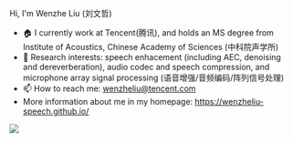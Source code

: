 
 Hi, I'm Wenzhe Liu (刘文哲) 
- 🏠 I currently work at Tencent(腾讯), and holds an MS degree from Institute of Acoustics, Chinese Academy of Sciences (中科院声学所)
- 📕 Research interests: speech enhacement (including AEC, denoising and dereverberation), audio codec and speech compression, and microphone array signal processing (语音增强/音频编码/阵列信号处理)
- 📫 How to reach me: wenzheliu@tencent.com <!-- liuwenzhe@mail.ioa.ac.cn -->
- More information about me in my homepage: https://wenzheliu-speech.github.io/ 
 
 <img src="https://github-readme-stats.vercel.app/api?username=WenzheLiu-Speech&show_icons=true&hide=issues&theme=dark&hide_title=false" />

<!--
- 🔭 I’m currently working on ...
- 🌱 I’m currently learning ...
- 👯 I’m looking to collaborate on ...
- 🤔 I’m looking for help with ...
- 💬 Ask me about ...
- 📫 How to reach me: ...
- 😄 Pronouns: ...
- ⚡ Fun fact: ... 
-->
